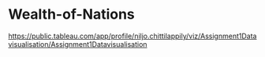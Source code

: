 # Wealth-of-Nations
https://public.tableau.com/app/profile/niljo.chittilappily/viz/Assignment1Datavisualisation/Assignment1Datavisualisation
